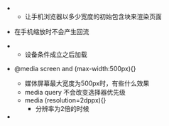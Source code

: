 + <meta name="viewport" content="width=device-width">

  + 让手机浏览器以多少宽度的初始包含块来渲染页面

+ 在手机缩放时不会产生回流

+ <link href="file" rel="stylesheet" media="logic media and (expression)">

  +  设备条件成立之后加载

+ @media screen and (max-width:500px){}

  + 媒体屏幕最大宽度为500px时，有些什么效果
  + media query 不会改变选择器优先级
  + media (resolution=2dppx){}
    + 分辨率为2倍的时候

+ 